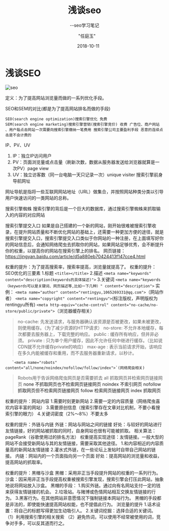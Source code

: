 ﻿---
layout: post
title:      "浅谈seo"
subtitle:   "--seo学习笔记"
date:       2018-10-11
author:     "任庭玉"
catalog: true
tags:
    - SEO
    - web 
comments: true
excerpt: seo定义：为了提高网站浏览量而做的一系列优化手段。SEO和SEM的对比(都是为了提高网站排名而做的手段)SEO(search engine optimization)搜索引擎优化 免费。SEM(search engine marketing)搜索引擎营销(搜索引擎竞价) 收费 广告位、商户网站 、用户每点击网站一次需要向搜索引擎缴纳一笔费用 搜索引擎公司主要盈利手段 恶意的连续点击是不会计费的 3.IP、PV、UV...
---

# 浅谈SEO
![seo][1]

定义：为了提高网站浏览量而做的一系列优化手段。

SEO和SEM的对比(都是为了提高网站排名而做的手段)
 
    SEO(search engine optimization)搜索引擎优化 免费
    SEM(search engine marketing)搜索引擎营销(搜索引擎竞价) 收费 广告位、商户网站 、用户每点击网站一次需要向搜索引擎缴纳一笔费用 搜索引擎公司主要盈利手段 恶意的连续点击是不会计费的

IP、PV、UV
 1. IP：独立IP访问用户   
 2. PV：页面浏览量或点击量（刷新次数，数据从服务器发送给浏览器就算是一次PV）page view  
 3. UV：独立访客数（同一台电脑一天只记录一次）unique visiter 搜索引擎前身导航网址

  网址导航是指将一些互联网网站地址（URL）做集合，并按照网站种类分类以引导用户快速访问的一类网站的总称。
  
搜索引擎蜘蛛
  搜索引擎的背后是一个巨大的数据库，通过搜索引擎蜘蛛来抓取输入的内容的对应网站
  
搜索引擎提交入口
如果是自己搭建的一个新的网站，刚开始很难被搜索引擎收录，在提升网站质量和不断优化网站的基础上，还需要一种更加方便的途径，就是搜索引擎提交入口，搜索引擎提交入口类似于你网站的一种注册，在上面填写好你的网站信息后，会通知网络爬虫去抓取你的网站，如果网站足够优秀，会不断提升你的权重，以提高你的网站在搜索引擎上的排名。
  网页链接：https://jingyan.baidu.com/article/d5a880eb70424413f147cce4.html
  
权重的提升：为了提高搜索率，搜索率提高，浏览量就提高了。
权重的提升：SEO优化的三要素
  1.标题 
  `<title></title>`
  2.描述 
  `<meta name="keywords" content="description(keywords的具体描述)">`
  3.关键词 
  `<meta name="keywords（keywords可以是关键词、网页描述等,比如一下几种）" content="description">`
  实例：
  `<meta name="author" content="rentingyu,1065269331@qq.com">`（网站作者）
  `<meta name="copyright" content="rentingyu">`(标注版权，声明版权为rentingyu所有)
  `<meta http-equiv="cache-control" content="no-cache/no-store/public/private">`（浏览器缓存相关）
         

> no-cache: 先发送请求，与服务器确认该资源是否被更改，如果未被更改，则使用缓存。（为了减少资源的HTTP请求）
>          no-store: 不允许本地缓存，每次都要去服务器上，下载完整的响应。
>          public : 缓存所有响应，但并非必须。
>          private : 只为单个用户缓存，因此不允许任何中继进行缓存。（比如说CDN就不允许缓存private的响应）
>          max-age : 表示当前请求开始，该响应在多久内能被缓存和重用，而不去服务器重新请求，以秒计。

       `<meta name="robots" content="all/none/noindex/nofollow/follow/index">`(网络爬虫相关)
         

> Robots用于告诉网络爬虫网页是否需要抓去
>          all 抓取网页并检索网页链接网页<a>
>          none 不抓取网页也不检索网页链接网页
>          noindex 不索引网页
>          nofollow 抓取网页但不检索网页链接网页
>          follow 检索网页链接网页
>          index 抓取网页

权重的提升：网站内容
  1.需要时刻更新网站
  2.需要一定的内容质量（网络爬虫喜欢内容丰富的网站）
  3.需要原创信息（搜索引擎存在文章对比机制，不要小看搜索引擎的眼力）
  4.关键词密度（2%～8%）不要太多
  
权重的提升：外链与内链
  外链：网站与网站之间的链接 
       好处：与较好的网站进行友情链接，好的网站被抓取的同时，自身网站也很有可能被抓取。
       相关算法：pageRank（谷歌使用过的排名方法）
       权重提高实现途径：友情链接。一般大型的网站不会接受新网站与其的友情链接，需要采取其他途径。
               1.和内容相近的内容质量高的新网站友情链接
               2.灌水式外链，在一些论坛上发帖时自带自己网站的链接。
  内链：网站内的一个页面指向另一个页面
       好处：提高网站的浏览量和收益，提高网站的抓取率。
       
权重的提升：黑帽与沙盒
  黑帽：采用非正当手段提升网站的权重的一系列行为。
  沙盒：因采用非正当手段提高权重被搜索引擎发现，搜索引擎会打压此网站，抽象地说将网站放入沙盒。
  黑帽的手段：
    1.购买外链。通过向有名网站支付一定的钱来获得友情链接的机会。
    2.垃圾站。与赌博或色情网站相互交换友情链接的行为。
    3.黑客行为。在其他网站非意愿情况下强制链接本网站行为。
  黑帽的手段都是非法的，即使能快速提高网站权能，也不提倡此行为。
浏览量的提升
  1.话术设置：将自己的标题写得更加生动吸引人。
  2.关键词挖掘：选择合适的关键词。
             （1）利用搜索引擎的相关搜索
             （2）避免热词，可以使用不经常被使用的词，竞争对手多，可以反其道而行之。

        



  
  


  [1]: https://timgsa.baidu.com/timg?image&quality=80&size=b9999_10000&sec=1540094155483&di=af28fe191f4c55a87fb2c5de1ef956c6&imgtype=0&src=http://seo.asl.com.cn/asl/Public/kindeditor/attached/image/20170925/20170925092944_50900.png